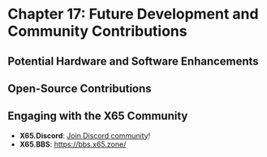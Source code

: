 # Chapter 17: Future Development and Community Contributions

## Potential Hardware and Software Enhancements

## Open-Source Contributions

## Engaging with the X65 Community

- **X65.Discord**: [Join Discord community](https://discord.gg/7uhPQfdDXk)!
- **X65.BBS**: <https://bbs.x65.zone/>
